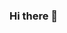 ### Hi there 👋

<!--
**taylorluamba/taylorluamba** is a ✨ _special_ ✨ repository because its `README.md` (this file) appears on your GitHub profile.

Here are some ideas to get you started:

- 🔭 I’m currently working on transitioning out of teaching. 
- 🌱 I’m currently learning portuguese, HMTL, CSS, and github!
- 🤔 I’m looking for help with APIs and software development timelines. 
- 💬 Ask me about technical education, engineering, and writing 
- 📫 How to reach me: email @ taylorluamba@gmail.com
- 😄 Pronouns: she/her
-->
